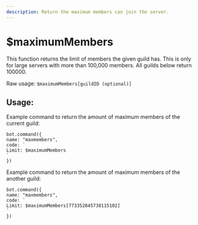 ```yaml
---
description: Return the maximum members can join the server.
---
```


# $maximumMembers

This function returns the limit of members the given guild has. This is only for large servers with more than 100,000 members. All guilds below return 100000.

Raw usage: `$maximumMembers[guildID (optional)]`

## Usage:

Example command to return the amount of maximum members of the current guild:

```text
bot.command({
name: "maxmembers",
code: `
Limit: $maximumMembers
`
})
```

Example command to return the amount of maximum members of the another guild:

```text
bot.command({
name: "maxmembers",
code: `
Limit: $maximumMembers[773352845738115102]
`
})
```

